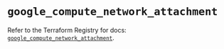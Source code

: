 # `google_compute_network_attachment`

Refer to the Terraform Registry for docs: [`google_compute_network_attachment`](https://registry.terraform.io/providers/hashicorp/google/5.42.0/docs/resources/compute_network_attachment).

